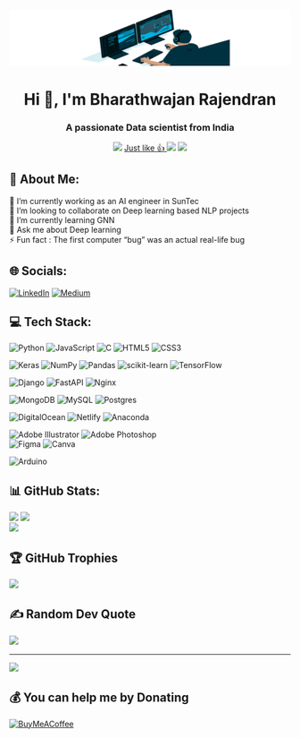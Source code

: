 ![MasterHead](https://raw.githubusercontent.com/bharathwajan/bharathwajan/master/New%20Project.gif)
<h1 align="center">Hi 👋, I'm Bharathwajan Rajendran</h1>
<h3 align="center">A passionate Data scientist from India</h3>
<!--<img align="right" alt="Coding" width="400" src="https://cdn.dribbble.com/users/1162077/screenshots/3848914/programmer.gif">-->
<!-- ![](https://komarev.com/ghpvc/?username=bharathwajan&color=green) -->
<div style="text-align: center;">
  <img src="https://komarev.com/ghpvc/?username=bharathwajan&color=green" />
  <td>
    <a href="https://poll.fizzy.wtf/vote?bharathwajan.vote=yes&redirect=https://github.com/duyet">
        Just like 👍
    </a>
  </td>
  <td>
    <img src="https://poll.fizzy.wtf/show?duyet.vote=yes" />
  </td>
  <td>
    <img src="https://poll.fizzy.wtf/count?duyet.vote=yes" />
  </td>
</div>

## 💫 About Me:
🔭 I’m currently working as an AI engineer in SunTec<br>👯 I’m looking to collaborate on Deep learning based NLP projects<br>🌱 I’m currently learning GNN<br>💬 Ask me about Deep learning<br>⚡ Fun fact : The first computer “bug” was an actual real-life bug


## 🌐 Socials:
[![LinkedIn](https://img.shields.io/badge/LinkedIn-%230077B5.svg?logo=linkedin&logoColor=white)](https://linkedin.com/in/bharathwajan) [![Medium](https://img.shields.io/badge/Medium-12100E?logo=medium&logoColor=white)](https://medium.com/@bharathwajan) 

## 💻 Tech Stack:
![Python](https://img.shields.io/badge/python-3670A0?style=plastic&logo=python&logoColor=ffdd54) 
![JavaScript](https://img.shields.io/badge/javascript-%23323330.svg?style=plastic&logo=javascript&logoColor=%23F7DF1E) 
![C](https://img.shields.io/badge/c-%2300599C.svg?style=plastic&logo=c&logoColor=white) 
![HTML5](https://img.shields.io/badge/html5-%23E34F26.svg?style=plastic&logo=html5&logoColor=white) 
![CSS3](https://img.shields.io/badge/css3-%231572B6.svg?style=plastic&logo=css3&logoColor=white) 

![Keras](https://img.shields.io/badge/Keras-%23D00000.svg?style=plastic&logo=Keras&logoColor=white)
![NumPy](https://img.shields.io/badge/numpy-%23013243.svg?style=plastic&logo=numpy&logoColor=white) 
![Pandas](https://img.shields.io/badge/pandas-%23150458.svg?style=plastic&logo=pandas&logoColor=white) 
![scikit-learn](https://img.shields.io/badge/scikit--learn-%23F7931E.svg?style=plastic&logo=scikit-learn&logoColor=white) 
![TensorFlow](https://img.shields.io/badge/TensorFlow-%23FF6F00.svg?style=plastic&logo=TensorFlow&logoColor=white) 

![Django](https://img.shields.io/badge/django-%23092E20.svg?style=plastic&logo=django&logoColor=white) 
![FastAPI](https://img.shields.io/badge/FastAPI-005571?style=plastic&logo=fastapi) ![Nginx](https://img.shields.io/badge/nginx-%23009639.svg?style=plastic&logo=nginx&logoColor=white) 

![MongoDB](https://img.shields.io/badge/MongoDB-%234ea94b.svg?style=plastic&logo=mongodb&logoColor=white) 
![MySQL](https://img.shields.io/badge/mysql-%2300f.svg?style=plastic&logo=mysql&logoColor=white) 
![Postgres](https://img.shields.io/badge/postgres-%23316192.svg?style=plastic&logo=postgresql&logoColor=white) 

![DigitalOcean](https://img.shields.io/badge/DigitalOcean-%230167ff.svg?style=plastic&logo=digitalOcean&logoColor=white) 
![Netlify](https://img.shields.io/badge/netlify-%23000000.svg?style=plastic&logo=netlify&logoColor=#00C7B7) 
![Anaconda](https://img.shields.io/badge/Anaconda-%2344A833.svg?style=plastic&logo=anaconda&logoColor=white) 

![Adobe Illustrator](https://img.shields.io/badge/adobeillustrator-%23FF9A00.svg?style=plastic&logo=adobeillustrator&logoColor=white) 
![Adobe Photoshop](https://img.shields.io/badge/adobephotoshop-%2331A8FF.svg?style=plastic&logo=adobephotoshop&logoColor=white) 	
![Figma](https://img.shields.io/badge/figma-%23F24E1E.svg?style=plastic&logo=figma&logoColor=white) 
![Canva](https://img.shields.io/badge/Canva-%2300C4CC.svg?style=plastic&logo=Canva&logoColor=white) 

![Arduino](https://img.shields.io/badge/-Arduino-00979D?style=plastic&logo=Arduino&logoColor=white)
## 📊 GitHub Stats:
![](https://github-readme-stats.vercel.app/api?username=bharathwajan&theme=vue-dark&hide_border=false&include_all_commits=true&count_private=true)
![](https://github-readme-streak-stats.herokuapp.com/?user=bharathwajan&theme=vue-dark&hide_border=false)<br/>
![](https://github-readme-stats.vercel.app/api/top-langs/?username=bharathwajan&theme=vue-dark&hide_border=false&include_all_commits=true&count_private=true&layout=compact)

## 🏆 GitHub Trophies
![](https://github-profile-trophy.vercel.app/?username=bharathwajan&theme=radical&no-frame=True&no-bg=false&margin-w=4)

## ✍️ Random Dev Quote
![](https://quotes-github-readme.vercel.app/api?type=horizontal&theme=tokyonight)

---
[![](https://visitcount.itsvg.in/api?id=bharathwajan&icon=0&color=0)](https://visitcount.itsvg.in)

  ## 💰 You can help me by Donating
  [![BuyMeACoffee](https://img.shields.io/badge/Buy%20Me%20a%20Coffee-ffdd00?style=for-the-badge&logo=buy-me-a-coffee&logoColor=black)](https://buymeacoffee.com/bharathwajanr) 

  
